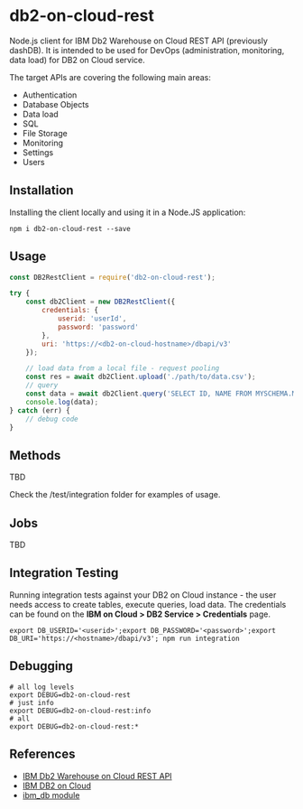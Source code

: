 # db2-on-cloud-rest

Node.js client for IBM Db2 Warehouse on Cloud REST API (previously dashDB).
It is intended to be used for DevOps (administration, monitoring, data load) for DB2 on Cloud service.

The target APIs are covering the following main areas:

* Authentication
* Database Objects
* Data load
* SQL
* File Storage
* Monitoring
* Settings
* Users

## Installation

Installing the client locally and using it in a Node.JS application:

```
npm i db2-on-cloud-rest --save
```

## Usage

```javascript
const DB2RestClient = require('db2-on-cloud-rest');

try {
    const db2Client = new DB2RestClient({
        credentials: {
            userid: 'userId',
            password: 'password'
        },
        uri: 'https://<db2-on-cloud-hostname>/dbapi/v3'
    });

    // load data from a local file - request pooling
    const res = await db2Client.upload('./path/to/data.csv');
    // query 
    const data = await db2Client.query('SELECT ID, NAME FROM MYSCHEMA.MYTABLE_NAME');
    console.log(data);
} catch (err) {
    // debug code
}

```

## Methods

TBD

Check the /test/integration folder for examples of usage.

## Jobs

TBD

## Integration Testing

Running integration tests against your DB2 on Cloud instance - the user needs access to create tables, execute queries, load data. The credentials can be found on the **IBM on Cloud > DB2 Service > Credentials** page. 

```
export DB_USERID='<userid>';export DB_PASSWORD='<password>';export DB_URI='https://<hostname>/dbapi/v3'; npm run integration
```

## Debugging

```
# all log levels
export DEBUG=db2-on-cloud-rest
# just info
export DEBUG=db2-on-cloud-rest:info
# all
export DEBUG=db2-on-cloud-rest:*
```

## References

* [IBM Db2 Warehouse on Cloud REST API](https://developer.ibm.com/static/site-id/85/api/db2whc-v3/)
* [IBM DB2 on Cloud](https://www.ibm.com/cloud/db2-on-cloud)
* [ibm_db module](https://www.npmjs.com/package/ibm_db)
